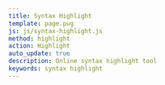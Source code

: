 ```yaml
---
title: Syntax Highlight
template: page.pug
js: js/syntax-highlight.js
method: highlight
action: Highlight
auto_update: true
description: Online syntax highlight tool
keywords: syntax highlight
---
```


<span>
  <script src="https://cdnjs.cloudflare.com/ajax/libs/highlight.js/9.5.0/highlight.min.js"></script>
  <link rel="stylesheet" title="Default" href="https://cdnjs.cloudflare.com/ajax/libs/highlight.js/9.5.0/styles/default.min.css" />
  <link rel="alternate stylesheet" title="Agate" href="https://cdnjs.cloudflare.com/ajax/libs/highlight.js/9.5.0/styles/agate.min.css" disabled />
  <link rel="alternate stylesheet" title="Androidstudio" href="https://cdnjs.cloudflare.com/ajax/libs/highlight.js/9.5.0/styles/androidstudio.min.css" disabled />
  <link rel="alternate stylesheet" title="Arduino Light" href="https://cdnjs.cloudflare.com/ajax/libs/highlight.js/9.5.0/styles/arduino-light.min.css" disabled />
  <link rel="alternate stylesheet" title="Arta" href="https://cdnjs.cloudflare.com/ajax/libs/highlight.js/9.5.0/styles/arta.min.css" disabled />
  <link rel="alternate stylesheet" title="Ascetic" href="https://cdnjs.cloudflare.com/ajax/libs/highlight.js/9.5.0/styles/ascetic.min.css" disabled />
  <link rel="alternate stylesheet" title="Atelier Cave Dark" href="https://cdnjs.cloudflare.com/ajax/libs/highlight.js/9.5.0/styles/atelier-cave-dark.min.css" disabled />
  <link rel="alternate stylesheet" title="Atelier Cave Light" href="https://cdnjs.cloudflare.com/ajax/libs/highlight.js/9.5.0/styles/atelier-cave-light.min.css" disabled />
  <link rel="alternate stylesheet" title="Atelier Dune Dark" href="https://cdnjs.cloudflare.com/ajax/libs/highlight.js/9.5.0/styles/atelier-dune-dark.min.css" disabled />
  <link rel="alternate stylesheet" title="Atelier Dune Light" href="https://cdnjs.cloudflare.com/ajax/libs/highlight.js/9.5.0/styles/atelier-dune-light.min.css" disabled />
  <link rel="alternate stylesheet" title="Atelier Estuary Dark" href="https://cdnjs.cloudflare.com/ajax/libs/highlight.js/9.5.0/styles/atelier-estuary-dark.min.css" disabled />
  <link rel="alternate stylesheet" title="Atelier Estuary Light" href="https://cdnjs.cloudflare.com/ajax/libs/highlight.js/9.5.0/styles/atelier-estuary-light.min.css" disabled />
  <link rel="alternate stylesheet" title="Atelier Forest Dark" href="https://cdnjs.cloudflare.com/ajax/libs/highlight.js/9.5.0/styles/atelier-forest-dark.min.css" disabled />
  <link rel="alternate stylesheet" title="Atelier Forest Light" href="https://cdnjs.cloudflare.com/ajax/libs/highlight.js/9.5.0/styles/atelier-forest-light.min.css" disabled />
  <link rel="alternate stylesheet" title="Atelier Heath Dark" href="https://cdnjs.cloudflare.com/ajax/libs/highlight.js/9.5.0/styles/atelier-heath-dark.min.css" disabled />
  <link rel="alternate stylesheet" title="Atelier Heath Light" href="https://cdnjs.cloudflare.com/ajax/libs/highlight.js/9.5.0/styles/atelier-heath-light.min.css" disabled />
  <link rel="alternate stylesheet" title="Atelier Lakeside Dark" href="https://cdnjs.cloudflare.com/ajax/libs/highlight.js/9.5.0/styles/atelier-lakeside-dark.min.css" disabled />
  <link rel="alternate stylesheet" title="Atelier Lakeside Light" href="https://cdnjs.cloudflare.com/ajax/libs/highlight.js/9.5.0/styles/atelier-lakeside-light.min.css" disabled />
  <link rel="alternate stylesheet" title="Atelier Plateau Dark" href="https://cdnjs.cloudflare.com/ajax/libs/highlight.js/9.5.0/styles/atelier-plateau-dark.min.css" disabled />
  <link rel="alternate stylesheet" title="Atelier Plateau Light" href="https://cdnjs.cloudflare.com/ajax/libs/highlight.js/9.5.0/styles/atelier-plateau-light.min.css" disabled />
  <link rel="alternate stylesheet" title="Atelier Savanna Dark" href="https://cdnjs.cloudflare.com/ajax/libs/highlight.js/9.5.0/styles/atelier-savanna-dark.min.css" disabled />
  <link rel="alternate stylesheet" title="Atelier Savanna Light" href="https://cdnjs.cloudflare.com/ajax/libs/highlight.js/9.5.0/styles/atelier-savanna-light.min.css" disabled />
  <link rel="alternate stylesheet" title="Atelier Seaside Dark" href="https://cdnjs.cloudflare.com/ajax/libs/highlight.js/9.5.0/styles/atelier-seaside-dark.min.css" disabled />
  <link rel="alternate stylesheet" title="Atelier Seaside Light" href="https://cdnjs.cloudflare.com/ajax/libs/highlight.js/9.5.0/styles/atelier-seaside-light.min.css" disabled />
  <link rel="alternate stylesheet" title="Atelier Sulphurpool Dark" href="https://cdnjs.cloudflare.com/ajax/libs/highlight.js/9.5.0/styles/atelier-sulphurpool-dark.min.css" disabled />
  <link rel="alternate stylesheet" title="Atelier Sulphurpool Light" href="https://cdnjs.cloudflare.com/ajax/libs/highlight.js/9.5.0/styles/atelier-sulphurpool-light.min.css" disabled />
  <link rel="alternate stylesheet" title="Brown Paper" href="https://cdnjs.cloudflare.com/ajax/libs/highlight.js/9.5.0/styles/brown-paper.min.css" disabled />
  <link rel="alternate stylesheet" title="Codepen Embed" href="https://cdnjs.cloudflare.com/ajax/libs/highlight.js/9.5.0/styles/codepen-embed.min.css" disabled />
  <link rel="alternate stylesheet" title="Color Brewer" href="https://cdnjs.cloudflare.com/ajax/libs/highlight.js/9.5.0/styles/color-brewer.min.css" disabled />
  <link rel="alternate stylesheet" title="Dark" href="https://cdnjs.cloudflare.com/ajax/libs/highlight.js/9.5.0/styles/dark.min.css" disabled />
  <link rel="alternate stylesheet" title="Darkula" href="https://cdnjs.cloudflare.com/ajax/libs/highlight.js/9.5.0/styles/darkula.min.css" disabled />
  <link rel="alternate stylesheet" title="Docco" href="https://cdnjs.cloudflare.com/ajax/libs/highlight.js/9.5.0/styles/docco.min.css" disabled />
  <link rel="alternate stylesheet" title="Dracula" href="https://cdnjs.cloudflare.com/ajax/libs/highlight.js/9.5.0/styles/dracula.min.css" disabled />
  <link rel="alternate stylesheet" title="Far" href="https://cdnjs.cloudflare.com/ajax/libs/highlight.js/9.5.0/styles/far.min.css" disabled />
  <link rel="alternate stylesheet" title="Foundation" href="https://cdnjs.cloudflare.com/ajax/libs/highlight.js/9.5.0/styles/foundation.min.css" disabled />
  <link rel="alternate stylesheet" title="Github Gist" href="https://cdnjs.cloudflare.com/ajax/libs/highlight.js/9.5.0/styles/github-gist.min.css" disabled />
  <link rel="alternate stylesheet" title="Github" href="https://cdnjs.cloudflare.com/ajax/libs/highlight.js/9.5.0/styles/github.min.css" disabled />
  <link rel="alternate stylesheet" title="Googlecode" href="https://cdnjs.cloudflare.com/ajax/libs/highlight.js/9.5.0/styles/googlecode.min.css" disabled />
  <link rel="alternate stylesheet" title="Grayscale" href="https://cdnjs.cloudflare.com/ajax/libs/highlight.js/9.5.0/styles/grayscale.min.css" disabled />
  <link rel="alternate stylesheet" title="Gruvbox Dark" href="https://cdnjs.cloudflare.com/ajax/libs/highlight.js/9.5.0/styles/gruvbox-dark.min.css" disabled />
  <link rel="alternate stylesheet" title="Gruvbox Light" href="https://cdnjs.cloudflare.com/ajax/libs/highlight.js/9.5.0/styles/gruvbox-light.min.css" disabled />
  <link rel="alternate stylesheet" title="Hopscotch" href="https://cdnjs.cloudflare.com/ajax/libs/highlight.js/9.5.0/styles/hopscotch.min.css" disabled />
  <link rel="alternate stylesheet" title="Hybrid" href="https://cdnjs.cloudflare.com/ajax/libs/highlight.js/9.5.0/styles/hybrid.min.css" disabled />
  <link rel="alternate stylesheet" title="Idea" href="https://cdnjs.cloudflare.com/ajax/libs/highlight.js/9.5.0/styles/idea.min.css" disabled />
  <link rel="alternate stylesheet" title="Ir Black" href="https://cdnjs.cloudflare.com/ajax/libs/highlight.js/9.5.0/styles/ir-black.min.css" disabled />
  <link rel="alternate stylesheet" title="Kimbie Dark" href="https://cdnjs.cloudflare.com/ajax/libs/highlight.js/9.5.0/styles/kimbie.dark.min.css" disabled />
  <link rel="alternate stylesheet" title="Kimbie Light" href="https://cdnjs.cloudflare.com/ajax/libs/highlight.js/9.5.0/styles/kimbie.light.min.css" disabled />
  <link rel="alternate stylesheet" title="Magula" href="https://cdnjs.cloudflare.com/ajax/libs/highlight.js/9.5.0/styles/magula.min.css" disabled />
  <link rel="alternate stylesheet" title="Mono Blue" href="https://cdnjs.cloudflare.com/ajax/libs/highlight.js/9.5.0/styles/mono-blue.min.css" disabled />
  <link rel="alternate stylesheet" title="Monokai Sublime" href="https://cdnjs.cloudflare.com/ajax/libs/highlight.js/9.5.0/styles/monokai-sublime.min.css" disabled />
  <link rel="alternate stylesheet" title="Monokai" href="https://cdnjs.cloudflare.com/ajax/libs/highlight.js/9.5.0/styles/monokai.min.css" disabled />
  <link rel="alternate stylesheet" title="Obsidian" href="https://cdnjs.cloudflare.com/ajax/libs/highlight.js/9.5.0/styles/obsidian.min.css" disabled />
  <link rel="alternate stylesheet" title="Ocean" href="https://cdnjs.cloudflare.com/ajax/libs/highlight.js/9.5.0/styles/ocean.min.css" disabled />
  <link rel="alternate stylesheet" title="Paraiso Dark" href="https://cdnjs.cloudflare.com/ajax/libs/highlight.js/9.5.0/styles/paraiso-dark.min.css" disabled />
  <link rel="alternate stylesheet" title="Paraiso Light" href="https://cdnjs.cloudflare.com/ajax/libs/highlight.js/9.5.0/styles/paraiso-light.min.css" disabled />
  <link rel="alternate stylesheet" title="Pojoaque" href="https://cdnjs.cloudflare.com/ajax/libs/highlight.js/9.5.0/styles/pojoaque.min.css" disabled />
  <link rel="alternate stylesheet" title="Purebasic" href="https://cdnjs.cloudflare.com/ajax/libs/highlight.js/9.5.0/styles/purebasic.min.css" disabled />
  <link rel="alternate stylesheet" title="Qtcreator Dark" href="https://cdnjs.cloudflare.com/ajax/libs/highlight.js/9.5.0/styles/qtcreator_dark.min.css" disabled />
  <link rel="alternate stylesheet" title="Qtcreator Light" href="https://cdnjs.cloudflare.com/ajax/libs/highlight.js/9.5.0/styles/qtcreator_light.min.css" disabled />
  <link rel="alternate stylesheet" title="Railscasts" href="https://cdnjs.cloudflare.com/ajax/libs/highlight.js/9.5.0/styles/railscasts.min.css" disabled />
  <link rel="alternate stylesheet" title="Rainbow" href="https://cdnjs.cloudflare.com/ajax/libs/highlight.js/9.5.0/styles/rainbow.min.css" disabled />
  <link rel="alternate stylesheet" title="School Book" href="https://cdnjs.cloudflare.com/ajax/libs/highlight.js/9.5.0/styles/school-book.min.css" disabled />
  <link rel="alternate stylesheet" title="Solarized Dark" href="https://cdnjs.cloudflare.com/ajax/libs/highlight.js/9.5.0/styles/solarized-dark.min.css" disabled />
  <link rel="alternate stylesheet" title="Solarized Light" href="https://cdnjs.cloudflare.com/ajax/libs/highlight.js/9.5.0/styles/solarized-light.min.css" disabled />
  <link rel="alternate stylesheet" title="Sunburst" href="https://cdnjs.cloudflare.com/ajax/libs/highlight.js/9.5.0/styles/sunburst.min.css" disabled />
  <link rel="alternate stylesheet" title="Tomorrow Night Blue" href="https://cdnjs.cloudflare.com/ajax/libs/highlight.js/9.5.0/styles/tomorrow-night-blue.min.css" disabled />
  <link rel="alternate stylesheet" title="Tomorrow Night Bright" href="https://cdnjs.cloudflare.com/ajax/libs/highlight.js/9.5.0/styles/tomorrow-night-bright.min.css" disabled />
  <link rel="alternate stylesheet" title="Tomorrow Night Eighties" href="https://cdnjs.cloudflare.com/ajax/libs/highlight.js/9.5.0/styles/tomorrow-night-eighties.min.css" disabled />
  <link rel="alternate stylesheet" title="Tomorrow Night" href="https://cdnjs.cloudflare.com/ajax/libs/highlight.js/9.5.0/styles/tomorrow-night.min.css" disabled />
  <link rel="alternate stylesheet" title="Tomorrow" href="https://cdnjs.cloudflare.com/ajax/libs/highlight.js/9.5.0/styles/tomorrow.min.css" disabled />
  <link rel="alternate stylesheet" title="Vs" href="https://cdnjs.cloudflare.com/ajax/libs/highlight.js/9.5.0/styles/vs.min.css" disabled />
  <link rel="alternate stylesheet" title="Xcode" href="https://cdnjs.cloudflare.com/ajax/libs/highlight.js/9.5.0/styles/xcode.min.css" disabled />
  <link rel="alternate stylesheet" title="Xt 256" href="https://cdnjs.cloudflare.com/ajax/libs/highlight.js/9.5.0/styles/xt256.min.css" disabled />
  <link rel="alternate stylesheet" title="Zenburn" href="https://cdnjs.cloudflare.com/ajax/libs/highlight.js/9.5.0/styles/zenburn.min.css" disabled />
</span>
